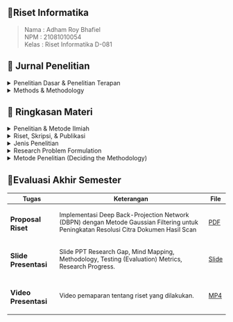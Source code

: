 ## 📑Riset Informatika

> Nama : Adham Roy Bhafiel <br>
> NPM : 21081010054 <br>
> Kelas : Riset Informatika D-081

## 📖 Jurnal Penelitian

<details close>
<summary>Penelitian Dasar & Penelitian Terapan</summary>

## 📚 Penelitian Dasar (Pure Research)

> **_Penelitian dasar_** adalah setiap penelitian yang bertujuan untuk meningkatkan pengetahuan ilmiah atau untuk menemukan bidang penelitian baru tanpa suatu tujuan praktis tertentu. Artinya kegunaan hasil penelitian itu tidak segera dipakai namun dalam waktu jangka panjang juga akan terpakai.

| No  | Judul                                                                                                                                      | Penulis    |
| --- | ------------------------------------------------------------------------------------------------------------------------------------------ | ---------- |
| 01  | <a href="assets/journal/pure-research/4638-8783-1-SP.pdf">Suatu Kecenderungan Penelitian Teknologi Pendidikan di masa yang akan datang</a> | DI Ritonga |

## ⚗️ Penelitian Terapan (Applied Research)

> **_Penelitian Terapan_** adalah setiap penelitian yang bertujuan untuk meningkatkan pengetahuan ilmiah dengan suatu tujuan praktis. Berarti hasilnya diharapkan segera dapat dipakai untuk keperluan praktis. Misalnya penelitian untuk menunjang kegiatan pembangunan yang sedang berjalan, penelitian untuk melandasi kebijakan pengambilan keputusan atau administrator. Dilihat dari segi tujuannya, penelitian terapan berkepentingan dengan penemuan-penemuan yang berkenan dengan aplikasi dan sesuatu konsep-konsep teoritis tertentu.

| No  | Judul                                                                                                                             | Penulis           |
| --- | --------------------------------------------------------------------------------------------------------------------------------- | ----------------- |
| 01  | <a href="assets/journal/applied-research/2308.15996v1.pdf">DTrOCR: Decoder-only Transformer for Optical Character Recognition</a> | M Fujitake (2023) |

<br>
</details>

<details close>
<summary>Methods & Methodology</summary>

## 📌 Methods

> **_Methods atau Metode_** merupakan Serangkaian langkah atau teknik khusus yang digunakan dalam penelitian untuk menentukan bagaimana data dikumpulkan, diolah, dan dianalisis.

| No  | Judul                                                                                                       | Penulis       |
| --- | ----------------------------------------------------------------------------------------------------------- | ------------- |
| 01  | <a href="assets/journal/methods/Challenges_in_KNN_Classification.pdf">Challenges in KNN Classification </a> | S Zhang(2022) |

## 📌 Methodology

> **_Methodolgy atau Metodologi_** merupakan kerangka kerja yang digunakan dalam suatu penelitian, berfokus pada pertanyaan seperti bagaimana penelitian tersebut dilakukan, apa tujuan penelitian tersebut, dan bagaimana data tersebut akan dianalisis.

| No  | Judul                                                                                                                                                                                                            | Penulis                              |
| --- | ---------------------------------------------------------------------------------------------------------------------------------------------------------------------------------------------------------------- | ------------------------------------ |
| 01  | <a href="assets/journal/methodology/1-s2.0-S2772662222000261-main.pdf"> A comparative analysis of K-Nearest Neighbor, Genetic,SVM, Decision Tree, and Long Short Term Memory algorithms in machine learning </a> | M Bansal, A Goyal, A Choudary (2022) |

</details>

## 📝 Ringkasan Materi

<details close>
<summary>Penelitian & Metode Ilmiah</summary>

### <h1>🔬 Penelitian & Metode Ilmiah

#### <h3>I - Pengenalan (Ilmu Pengetahuan, Penelitian, dan Metode Ilmiah)

> **_Pengetahuan_** mencakup segala hal yang dipahami manusia melalui tiga kemampuan utama: berpikir, merasakan, dan mengindera. Pengetahuan ini diperoleh melalui proses penalaran dan dapat dilihat dari perspektif akal maupun pengalaman.

> **_Ilmu pengetahuan_** merupakan bentuk pengetahuan yang bersifat rasional, konsisten, sistematis, dan dapat diuji kebenarannya, baik secara teoritis (rasional) maupun empiris (berdasarkan fakta). Untuk memastikan validitasnya, ilmu pengetahuan memerlukan bukti dan pengujian yang ketat.

**Peran Teori**

1. Mengarahkan perhatian terhadap masalah tertentu.
2. Merangkum pengetahuan sehingga lebih mudah dipahami.
3. Meramalkan fakta berdasarkan pola yang sudah teruji.

**Peran Fakta**

1. Fakta dapat menolak atau menerima teori yang ada.
2. Fakta dapat melahirkan teori baru atau memperbarui teori yang sudah ada.
3. Fakta juga membantu memperjelas atau memperhalus rumusan teori.

#### <h3>II - Penelitian

> **Penelitian** adalah suatu usaha sistematis untuk mencari tahu jawaban atas suatu masalah atau pertanyaan tertentu. Penelitian sebagai sarana untuk mengembangkan dan meningkatkan pengetahuan serta memberikan solusi bagi masalah yang dihadapi.

**Pendekatan Penelitian :**

-   **Pendekatan Rasional** mengandalkan kemampuan berpikir logis untuk menemukan pengetahuan.
    Digagas oleh filsuf seperti Aristoteles.
    Banyak dikritik karena seringkali terlalu abstrak dan tidak berbasis pada kenyataan empiris.

-   **Pendekatan Empiris**
    Pengetahuan diperoleh dari pengamatan langsung terhadap fenomena.
    Francis Bacon adalah salah satu tokoh yang memperkenalkan pendekatan ini.
    Jawaban atas masalah ditemukan pada objek atau fenomena yang diamati menggunakan metode ilmiah.

#### <h3>II.1 - Proses Peneletian

Proses penelitian memiliki 7 tahapan yakni :

1. Memahami Sumber Masalah Penelitian
2. Merumuskan Masalah Penelitian
3. Membuat Kerangka Konsep
4. Merumuskan Hipotesis
5. Mendesain Penelitian
6. Mengumpulkan dan Menganalisis Data
7. Membuat Kesimpulan

Penelitian dimulai dengan mengidentifikasi masalah, yang bisa berasal dari berbagai sumber, dan merumuskannya untuk memperjelas apa yang diteliti. Selanjutnya, dibuat kerangka konsep untuk menggambarkan fenomena dan merumuskan hipotesis, jika diperlukan. Desain penelitian menentukan metode, variabel, dan instrumen pengumpulan data. Setelah data dikumpulkan, dilakukan analisis untuk menjawab pertanyaan penelitian. Akhirnya, kesimpulan diambil berdasarkan analisis yang objektif dan berlaku untuk populasi penelitian.

#### <h3>III - Metode Ilmiah

> **_Metode ilmiah_** adalah cara sistematis untuk memperoleh pengetahuan baru yang digunakan untuk menjawab permasalahan penelitian ilmiah.

#### <h3>Langkah-langkah Metode Ilmiah:

1. **Identifikasi Masalah:** Menemukan dan menetapkan masalah yang akan diteliti.
2. **Merumuskan Hipotesis:** Menyusun proposisi atau dugaan sementara yang harus diuji.
3. **Mengumpulkan dan Menganalisis Data:** Melakukan pengumpulan data dari fenomena yang diteliti dan mengujinya.
4. **Membuat Kesimpulan:** Berdasarkan hasil pengujian, menyimpulkan apakah hipotesis diterima atau ditolak.

#### <h3>III.1 - Hubungan Antara Metode Ilmiah dan Proses Penelitian

-   **Identifikasi Masalah** adalah langkah pertama dalam metode ilmiah yang sesuai dengan proses penelitian, yaitu memahami sumber masalah dan merumuskan masalah penelitian.
-   **Perumusan Hipotesis**, dalam proses penelitian, ini berhubungan dengan pembuatan kerangka konsep dan penyusunan hipotesis.
-   **Pengujian Hipotesis**, meliputi desain penelitian, pengumpulan, dan analisis data.
-   **Membuat Kesimpulan**, kesimpulan dibuat berdasarkan hasil pengujian hipotesis dan merupakan tahap akhir dari proses penelitian.

#### <h3>IV - Alat Dalam Penelitian

-   **[Mendeley](https://www.mendeley.com/)** - Aplikasi untuk manajemen referensi.
-   **[Github](https://www.github.com/)** - Platform untuk menyimpan dan berbagi kode.
-   **[Grammarly](https://www.grammarly.com/)** - Alat untuk memperbaiki tata bahasa dan ejaan.
-   **[OpenAI](https://www.openai.com/)** - Alat untuk eksplorasi data menggunakan kecerdasan buatan.
-   **[Turnitin](https://www.turnitin.com/)** - Alat untuk memeriksa plagiarisme.
<hr>
</details>

<details close>
<summary>Riset, Skripsi, & Publikasi</summary>

### <h1>📔 Riset, Skripsi & Publikasi

#### <h3>I - Riset

> **_Riset_** merupakan kegiatan mengumpulkan, menganalisis, dan menerjemahkan data secara sistematis untuk memahami suatu fenomena. Riset sendiri mencakup niat riset, cara melakukan riset dan tujuan riset.

**Cara Melakukan Riset**

1. Pilih topik yang diminati (hobi) dan bermanfaat.
2. Sesuaikan dengan roadmap penelitian laboratorium dan pembimbing.
3. Kerjakan riset dalam tim.

**Roadmap**

> **_Roadmap_** digunakan untuk mengarahkan penelitian pada jalur yang terstruktur. Riset harus dilakukan secara sistematis dengan langkah-langkah jelas, menemukan fakta, metode baru, dan mengumpulkan data untuk pengujian empiris serta evaluasi.

Contoh Roadmap Penelitian:
![Roadmap](assets/img/riset-skripsi-publikasi/roadmap.png)
Gambar roadmap tersebut menunjukkan perkembangan dan penerapan sistem kontrol cerdas dalam tiga fase utama:

1. 2010-2014 (In Pipeline): Sistem kontrol cerdas berbasis Internet Data Acquisition and Control System (IDACS) mulai direncanakan dan dikembangkan.

2. 2015-2019 (Late Stage of Applied Research): Implementasi sistem kontrol cerdas yang mulai mencakup sistem kontrol berbasis penglihatan komputer (computer-vision). Tantangan kolaborasi dengan bidang lain seperti robotika, drone, dan pertanian muncul.

3. 2020-2024: Penerapan lebih lanjut menggunakan Cloud Computing dan Internet of Things (IoT), menunjukkan integrasi teknologi yang lebih luas dalam aplikasi sistem cerdas.

Ke depannya, roadmap mengindikasikan adanya pengembangan lebih lanjut dengan teknologi yang lebih canggih di masa depan.

**Tujuan Riset**

Tujuan dari riset yakni mengetahui hal baru, meningkatkan pengetahuan, menemukan solusi, membangun sistem atau prosedur baru, dan menjelaskan fenomerna baru. Kriteria riset yang baik adalah harus memberikan kontribusi **(contribution)**, memiliki orisinalitas **(originality)** dan kebaruan **(novelty)**

#### <h3>II - Riset & Skripsi

**Hubungan antara Riset & Skripsi**

-   **Riset yang baik** akan menghasilkan **Skripsi yang baik.**

-   **Skripsi** ditekankan sebagai hasil dari **Riset yang solid**.

<br>

**Struktur Skripsi :**

| **Bab** | **Judul**            | **Isi**                                                                             |
| ------- | -------------------- | ----------------------------------------------------------------------------------- |
| **I**   | Pendahuluan          | Latar belakang, perumusan masalah, batasan masalah, tujuan, dan manfaat penelitian. |
| **II**  | Tinjauan Pustaka     | Penelitian terdahulu dan teori-teori yang mendasari penelitian.                     |
| **III** | Metode Penelitian    | Spesifikasi sistem, perancangan sistem, diagram alir, dan metode pengujian.         |
| **IV**  | Hasil dan Pembahasan | Implementasi sistem dan hasil uji coba.                                             |
| **V**   | Kesimpulan dan Saran | Kesimpulan dari hasil penelitian dan saran untuk penelitian selanjutnya.            |

#### <h3>III - Publikasi

> **_Publikasi_** merupakan hasil riset dan skripsi yang baik akan melahirkan publikasi yang berkualitas.

**Tips Menulis Artikel Publikasi:**

1. Kenali jurnal (nama, ISSN, penerbit).
2. Pelajari **_"Guide for Authors"_**.
3. Baca banyak artikel jurnal sebagai referensi.
4. Rancang riset dengan baik dan latihan penulisan.
5. Cek plagiasi dan belajar cara submit.
6. Jawab pertanyaan reviewer dengan teliti.
7. Gunakan proofreading untuk mempercepat proses review.<br>

**Kesalahan Umum dalam Penulisan Artikel**

-   **Kesalahan umum:** Tidak sesuai cakupan, judul-abstrak yang tidak lazim, hasil yang prematur, dan bahasa yang tidak sesuai.
-   **Judul:** Harus ilmiah dengan jumlah kata kurang dari 15, pengarang ditulis tanpa gelar, dan alamat email institusi.

**Abstrak dan Pendahuluan Artikel**

-   **Abstrak:** Berisi klaim penelitian, metode, dan hasil utama.
-   **Pendahuluan:** Latar belakang masalah dan solusi yang ditawarkan. Menggunakan referensi terbaru dan primer.

**Metode dan Pembahasan Artikel**

-   **Metode:** Relevan dengan hasil penelitian, jelas, dan harus repeatable (bisa diulang).
-   **Hasil dan Pembahasan:** Gunakan grafik, tabel, atau diagram, hindari aspek lain seperti metode atau teori. Bahas hasil, teori, mekanisme, implikasi, dan bandingkan dengan hasil peneliti lain.

**Simpulan, Ucapan Terima Kasih, dan Daftar Referensi**

-   **Simpulan:** Sari dari hasil dan pembahasan, hindari mengulang simpulan umum.
-   **Ucapan Terima Kasih:** Kepada penyedia dana atau teknisi/laboran yang membantu penelitian.
-   **Daftar Pustaka:** Harus relevan, baru, dan primer, menggunakan manajer referensi seperti Mendeley.

**Publikasi dan Tools yang Digunakan**

-   **Tools Publikasi:** Mendeley, plagiarism check, Grammarly, dan proofreading.
-   **Motivasi Publikasi:** Publikasi dilakukan dengan niat yang baik untuk memberikan manfaat dan kontribusi kepada masyarakat.
<hr>
</details>

<details close>
<summary>Jenis Penelitian</summary>

### <h1>📓 Jenis Penelitian

#### <h3>Metode Penelitian

> Metode penelitian merupakan cara ilmiah yang digunakan untuk mendapatkan data dengan tujuan tertentu. Cara ilmiah berarti kegiatan itu dilandasi oleh metode keilmuan.

#### <h3>Jenis Penelitian

<details close>
<summary>Menurut Penggunaannya</summary>

-   **_Penelitian dasar atau penelitian murni (pure research)_** adalah setiap penelitian yang bertujuan untuk meningkatkan pengetahuan ilmiah atau untuk menemukan bidang penelitian baru tanpa suatu tujuan praktis tertentu. Artinya kegunaan hasil penelitian itu tidak segera dipakai namun dalam waktu jangka panjang juga akan terpakai.

-   **_Penelitian terapan (applied reaserch)_** adalah setiap penelitian yang bertujuan untuk meningkatkan pengetahuan ilmiah dengan suatu tujuan praktis. Berarti hasilnya diharapkan segera dapat dipakai untuk keperluan praktis. Misalnya penelitian untuk menunjang kegiatan pembangunan yang sedang berjalan, penelitian untuk melandasi kebijakan pengambilan keputusan atau administrator. Dilihat dari segi tujuannya, penelitian terapan berkepentingan dengan penemuan-penemuan yang berkenan dengan aplikasi dan sesuatu konsep-konsep teoritis tertentu.
<br>
</details>

<details close>
<summary>Menurut Metodenya</summary>

-   **Penelitian Historis**  
    Rekonstruksi sistematis peristiwa masa lalu menggunakan data dari sumber lain. Tingkat kepastian rendah; jika fokus pada individu, disebut penelitian biografis.

-   **Penelitian Filosofis**  
    Eksplorasi pertanyaan mendasar tentang eksistensi, pengetahuan, dan nilai-nilai melalui analisis kritis dan refleksi mendalam.

-   **Penelitian Observasional**  
    Pengamatan fenomena atau perilaku dalam kondisi alami tanpa intervensi, dengan pengumpulan data langsung untuk analisis deskriptif.

-   **Penelitian Eksperimental**  
    Percobaan dalam kondisi terkendali untuk menemukan hubungan sebab-akibat, sering menggunakan kelompok eksperimen dan metode kuantitatif.

<br>
</details>

<details close>
<summary>Menurut Sifat Permasalahannya</summary>
<br>

-   **Penelitian Historis**  
    Rekonstruksi sistematis peristiwa masa lalu menggunakan data dari sumber lain. Fokus pada pemahaman konteks dan dampak peristiwa.

-   **Penelitian Deskriptif**  
    Menyajikan fakta dan karakteristik populasi atau fenomena tertentu secara sistematis, memberikan gambaran jelas dan rinci.

-   **Penelitian Perkembangan**  
    Menganalisis pola dan proses perubahan atau pertumbuhan dalam jangka waktu tertentu, menggunakan pendekatan longitudinal.

-   **Penelitian Kasus**  
    Analisis mendalam terhadap satu atau beberapa kasus spesifik untuk memahami kompleksitas dan dinamika situasi yang diteliti.

-   **Penelitian Lapangan**  
    Dilakukan di lokasi asli untuk mengumpulkan data realistis melalui observasi, wawancara, dan survei langsung.

-   **Penelitian Korelasional**  
    Menganalisis hubungan antara dua atau lebih variabel untuk menentukan adanya keterkaitan, tanpa intervensi.

-   **Penelitian Kausal-Komparatif**  
    Menyelidiki kemungkinan hubungan sebab-akibat antara variabel, biasanya dilakukan setelah peristiwa terjadi (ex post facto).

-   **Penelitian Eksperimental**  
    Melakukan percobaan dalam kondisi terkendali untuk menemukan hubungan sebab-akibat, sering menggunakan kelompok eksperimen.

-   **Penelitian Tindakan**  
    Fokus pada pengembangan solusi praktis untuk masalah tertentu, dengan mengobservasi dan memperbaiki praktik di lapangan.

<br>
</details>

<details close>
<summary>Menurut Bidang Ilmu</summary>
<br>

> Ragam penelitian ditinjau dari bidangnya adalah penelitian pendidikan (lebih lanjut lagi pendidikan guru, pendidikan ekonomi, pendidikan kesenian), ketekhnikan, ruang angkasa, pertanian, perbankan, kedokteran, keolahragaan, dan sebagainya.

-   **_Penelitian Rekayasa_** (termasuk penelitian perangkat lunak) adalah penerapan ilmu pengetahuan untuk merancang sistem yang memenuhi spesifikasi tertentu. Prosesnya melibatkan sintesis unsur-unsur rancangan dan metode ilmiah untuk membuktikan bahwa rancangan tersebut dapat memenuhi persyaratan secara efisien, efektif, dan dengan biaya rendah. Penelitian dimulai dengan menentukan spesifikasi, memilih alternatif terbaik, dan membuktikan kinerja rancangan.

<br>
</details>

<hr>
</details>

<details close>
<summary>Research Problem Formulation</summary>

<br>

# 📘 Research Problem Formulation

> **Research Problem Formulation** adalah proses merumuskan masalah yang perlu diperbaiki, yang bisa berasal dari literatur ilmiah, teori, atau praktik. Masalah penelitian umumnya dinyatakan dalam bentuk pertanyaan yang memandu penyelidikan.

## Masalah Penelitian

**Masalah penelitian** mengidentifikasi area yang perlu diperhatikan, sering kali dinyatakan dalam bentuk pertanyaan untuk menemukan jawabannya.

## Tujuan Masalah Penelitian

Tujuan penelitian adalah untuk memperkenalkan topik yang relevan, menunjukkan pentingnya konteks, dan memberikan kerangka untuk hasil penelitian.

## Identifikasi Masalah Penelitian

Masalah penelitian harus dinyatakan dengan jelas untuk mengidentifikasi isu-isu yang akan diteliti, dan sering kali memerlukan eksplorasi sebelum merumuskan dengan tepat.

## Karakteristik Masalah Penelitian

Masalah penelitian yang baik harus:

-   Mencerminkan isu penting
-   Didasarkan pada fakta
-   Bersifat relevan dan dapat dikelola
-   Menghasilkan hipotesis yang bermakna dan dapat diuji

## Langkah-langkah Merumuskan Masalah Penelitian

1. **Mengidentifikasi Bidang yang Luas**
2. **Menguraikan Subarea**
3. **Memilih Subarea**
4. **Menyusun Pertanyaan Penelitian**
5. **Merumuskan Tujuan Penelitian**
6. **Menilai Tujuan Penelitian**
7. **Pemeriksaan Ulang**

## Sumber Masalah Penelitian

-   **Pengalaman Pribadi dan Praktis**
-   **Tinjauan Literatur**
-   **Penelitian Sebelumnya**
-   **Teori yang Ada**
-   **Umpan Balik Konsumen**
-   **Isu Sosial dan Brainstorming**
-   **Intuisi dan Paparan di Lapangan**
-   **Konsultasi dengan Para Ahli**

## Tinjauan Literatur

**Tinjauan literatur** adalah ringkasan komprehensif dari penelitian sebelumnya yang memberikan dasar teoretis dan menunjukkan pemahaman mendalam mengenai topik.

## Identifikasi Kesenjangan Penelitian

**Kesenjangan penelitian** adalah masalah yang belum terjawab. Mengidentifikasi kesenjangan ini membantu menemukan topik penelitian yang signifikan.

<hr>
</details>

<details close>
<summary>Metode Penelitian (Deciding the Methodology) </summary>

<br>

# 📘 Metode Penelitian (Deciding the Methodology)

> Metode penelitian adalah tentang pemilihan strategi yang tepat untuk pengambilan keputusan dalam penelitian ilmiah. Pemilihan metodologi bergantung pada sifat masalah penelitian dan paradigma yang diadopsi.

## Menghadapi Isu Konseptual

1. Sifat masalah penelitian dan paradigma yang diadopsi.
2. Beberapa metodologi cocok untuk paradigma positivistik, lainnya untuk fenomenologis.
3. Peneliti dapat mencampur metodologi.

## Paradigma Penelitian

**Paradigma** adalah cara pandang ilmuwan dalam melakukan penelitian, mencakup filosofi dan asumsi dasar. Paradigma dapat diterapkan pada tiga tingkat:

-   **Filosofis:** Keyakinan dasar tentang dunia.
-   **Sosial:** Panduan bagi peneliti dalam melakukan penelitian.
-   **Teknis:** Metode dan teknik yang digunakan.

### Paradigma Utama

| Paradigma Positivis | Paradigma Fenomenologis |
| ------------------- | ----------------------- |
| Kuantitatif         | Kualitatif              |
| Objektif            | Subjektif               |
| Ilmiah              | Humanistik              |
| Eksperimentalis     | Interpretivis           |

## Asumsi Dua Paradigma Utama

### Ontologis

-   **Kuantitatif:** Realitas objektif dan tunggal.
-   **Kualitatif:** Realitas subjektif dan beragam.

### Epistemologis

-   **Kuantitatif:** Peneliti independen.
-   **Kualitatif:** Peneliti berinteraksi dengan subjek.

### Aksiologis

-   **Kuantitatif:** Penelitian bebas nilai.
-   **Kualitatif:** Penelitian diakui penuh nilai.

### Retorikal

-   **Kuantitatif:** Bahasa formal dan impersonal.
-   **Kualitatif:** Bahasa informal dan personal.

### Metodologis

-   **Kuantitatif:** Proses deduktif, fokus pada hubungan sebab-akibat.
-   **Kualitatif:** Proses induktif, desain berkembang selama penelitian.

## Jenis Metodologi Penelitian

### Metodologi Positivistik

Berkaitan dengan penelitian berbasis objektivitas dan pengukuran ilmiah, seperti:

-   Studi Cross-sectional
-   Studi Eksperimental
-   Studi Longitudinal
-   Survei

### Metodologi Fenomenologis

Berfokus pada pengalaman subjektif, termasuk:

-   Penelitian Tindakan
-   Studi Kasus
-   Etnografi
-   Teori Berlandaskan Data

## Menggabungkan Metodologi

Pendekatan campuran memungkinkan integrasi berbagai metodologi untuk memberikan perspektif lebih lengkap dalam penelitian.

### Triangulasi

Teknik untuk meningkatkan keandalan dan validitas melalui berbagai pendekatan. Terdapat empat jenis triangulasi: data, peneliti, metodologis, dan teori.

## Model, Bahasa, dan Bukti Matematika

Model digunakan untuk menyederhanakan fenomena kompleks. Pemilihan bahasa harus sesuai dengan tujuan penelitian. Bukti matematika dianggap sebagai argumen tertinggi dalam penelitian.

## Hipotesis dan Metode

Metode penelitian harus mengikuti hipotesis yang dihasilkan, bukan sebaliknya.

## Klasifikasi Informal Metode

Penelitian dapat dibagi menjadi:

1. **Formal:** Algoritma dan model matematis.
2. **Berbasis Kasus:** Studi kasus sebagai basis penyelidikan.
3. **Empiris:** Pengumpulan data melalui eksperimen atau pengamatan.

<hr>
</details>

## 📄Evaluasi Akhir Semester

| Tugas                      | Keterangan                                                                                                                            | File                                     |
| -------------------------- | ------------------------------------------------------------------------------------------------------------------------------------- | ---------------------------------------- |
| <h3> Proposal Riset </h3>  | Implementasi Deep Back-Projection Network (DBPN) dengan Metode Gaussian Filtering untuk Peningkatan Resolusi Citra Dokumen Hasil Scan | [PDF](assets/eas/)                       |
| <h3>Slide Presentasi </h3> | Slide PPT Research Gap, Mind Mapping, Methodology, Testing (Evaluation) Metrics, Research Progress.                                   | [Slide](assets/eas/slide-presentasi.pdf) |
| <h3>Video Presentasi </h3> | Video pemaparan tentang riset yang dilakukan.                                                                                         | [MP4](assets/eas/vid-presentasi.mp4)     |
